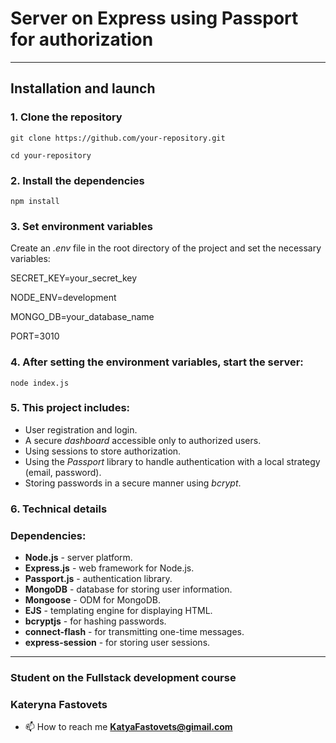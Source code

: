 # Server on Express using Passport for authorization
____
## Installation and launch

### **1.** Clone the repository

`git clone https://github.com/your-repository.git`

`cd your-repository`

### **2.** Install the dependencies

`npm install`

### **3.** Set environment variables

Create an *.env* file in the root directory of the project and set the necessary variables:

SECRET_KEY=your_secret_key

NODE_ENV=development

MONGO_DB=your_database_name

PORT=3010

### **4.** After setting the environment variables, start the server:

`node index.js`

### **5.** This project includes:

+ User registration and login.
+ A secure *dashboard* accessible only to authorized users.
+ Using sessions to store authorization.
+ Using the *Passport* library to handle authentication with a local strategy (email, password).
+ Storing passwords in a secure manner using *bcrypt*.

### **6.** Technical details

### **Dependencies:**

+ **Node.js** - server platform.
+ **Express.js** - web framework for Node.js.
+ **Passport.js** - authentication library.
+ **MongoDB** - database for storing user information.
+ **Mongoose** - ODM for MongoDB.
+ **EJS** - templating engine for displaying HTML.
+ **bcryptjs** - for hashing passwords.
+ **connect-flash** - for transmitting one-time messages.
+ **express-session** - for storing user sessions.

___
### Student on the Fullstack development course
### Kateryna Fastovets
- 📫 How to reach me **KatyaFastovets@gimail.com**

